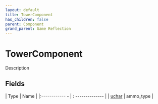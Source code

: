 ```yaml
---
layout: default
title: TowerComponent
has_children: false
parent: Component
grand_parent: Game Reflection
---
```

# TowerComponent
Description 

## Fields
| Type | Name |
|:------------ - | : -------------- |
| [uchar](game-reflection/enums/uchar.md) | ammo_type |
